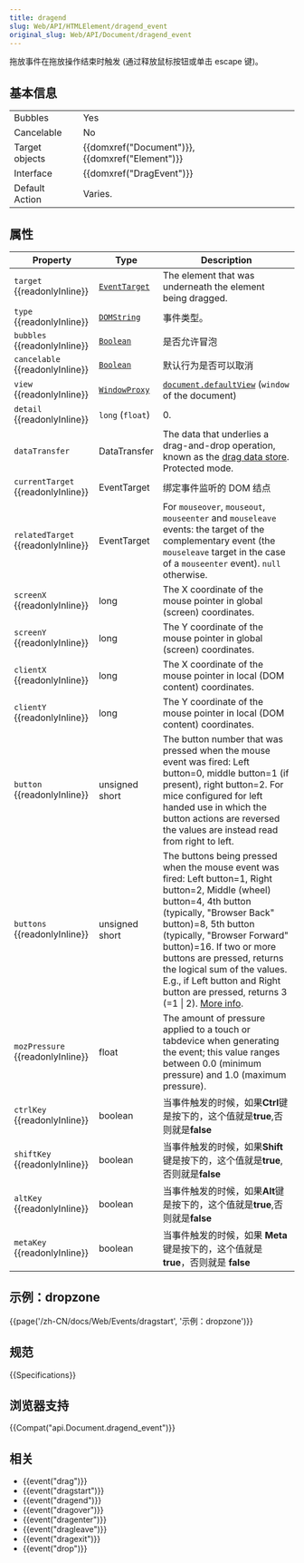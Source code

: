 ```yaml
---
title: dragend
slug: Web/API/HTMLElement/dragend_event
original_slug: Web/API/Document/dragend_event
---
```

拖放事件在拖放操作结束时触发 (通过释放鼠标按钮或单击 escape 键)。

## 基本信息

<table class="properties">
  <tbody>
    <tr>
      <td>Bubbles</td>
      <td>Yes</td>
    </tr>
    <tr>
      <td>Cancelable</td>
      <td>No</td>
    </tr>
    <tr>
      <td>Target objects</td>
      <td>{{domxref("Document")}}, {{domxref("Element")}}</td>
    </tr>
    <tr>
      <td>Interface</td>
      <td>{{domxref("DragEvent")}}</td>
    </tr>
    <tr>
      <td>Default Action</td>
      <td>Varies.</td>
    </tr>
  </tbody>
</table>

## 属性

| Property                                 | Type                                             | Description                                                                                                                                                                                                                                                                                                                                                                                                             |
| ---------------------------------------- | ------------------------------------------------ | ----------------------------------------------------------------------------------------------------------------------------------------------------------------------------------------------------------------------------------------------------------------------------------------------------------------------------------------------------------------------------------------------------------------------- |
| `target` {{readonlyInline}}        | [`EventTarget`](/zh-CN/docs/Web/API/EventTarget) | The element that was underneath the element being dragged.                                                                                                                                                                                                                                                                                                                                                              |
| `type` {{readonlyInline}}          | [`DOMString`](/zh-CN/docs/Web/API/DOMString)     | 事件类型。                                                                                                                                                                                                                                                                                                                                                                                                              |
| `bubbles` {{readonlyInline}}       | [`Boolean`](/zh-CN/docs/Web/API/Boolean)         | 是否允许冒泡                                                                                                                                                                                                                                                                                                                                                                                                            |
| `cancelable` {{readonlyInline}}    | [`Boolean`](/zh-CN/docs/Web/API/Boolean)         | 默认行为是否可以取消                                                                                                                                                                                                                                                                                                                                                                                                    |
| `view` {{readonlyInline}}          | [`WindowProxy`](/zh-CN/docs/Web/API/WindowProxy) | [`document.defaultView`](/zh-CN/docs/Web/API/Document/defaultView) (`window` of the document)                                                                                                                                                                                                                                                                                                                           |
| `detail` {{readonlyInline}}        | `long` (`float`)                                 | 0.                                                                                                                                                                                                                                                                                                                                                                                                                      |
| `dataTransfer`                           | DataTransfer                                     | The data that underlies a drag-and-drop operation, known as the [drag data store](/zh-CN/docs/Web/API/DataTransfer). Protected mode.                                                                                                                                                                                                                                                                                    |
| `currentTarget` {{readonlyInline}} | EventTarget                                      | 绑定事件监听的 DOM 结点                                                                                                                                                                                                                                                                                                                                                                                                 |
| `relatedTarget` {{readonlyInline}} | EventTarget                                      | For `mouseover`, `mouseout`, `mouseenter` and `mouseleave` events: the target of the complementary event (the `mouseleave` target in the case of a `mouseenter` event). `null` otherwise.                                                                                                                                                                                                                               |
| `screenX` {{readonlyInline}}       | long                                             | The X coordinate of the mouse pointer in global (screen) coordinates.                                                                                                                                                                                                                                                                                                                                                   |
| `screenY` {{readonlyInline}}       | long                                             | The Y coordinate of the mouse pointer in global (screen) coordinates.                                                                                                                                                                                                                                                                                                                                                   |
| `clientX` {{readonlyInline}}       | long                                             | The X coordinate of the mouse pointer in local (DOM content) coordinates.                                                                                                                                                                                                                                                                                                                                               |
| `clientY` {{readonlyInline}}       | long                                             | The Y coordinate of the mouse pointer in local (DOM content) coordinates.                                                                                                                                                                                                                                                                                                                                               |
| `button` {{readonlyInline}}        | unsigned short                                   | The button number that was pressed when the mouse event was fired: Left button=0, middle button=1 (if present), right button=2. For mice configured for left handed use in which the button actions are reversed the values are instead read from right to left.                                                                                                                                                        |
| `buttons` {{readonlyInline}}       | unsigned short                                   | The buttons being pressed when the mouse event was fired: Left button=1, Right button=2, Middle (wheel) button=4, 4th button (typically, "Browser Back" button)=8, 5th button (typically, "Browser Forward" button)=16. If two or more buttons are pressed, returns the logical sum of the values. E.g., if Left button and Right button are pressed, returns 3 (=1 \| 2). [More info](/zh-CN/docs/Web/API/MouseEvent). |
| `mozPressure` {{readonlyInline}}   | float                                            | The amount of pressure applied to a touch or tabdevice when generating the event; this value ranges between 0.0 (minimum pressure) and 1.0 (maximum pressure).                                                                                                                                                                                                                                                          |
| `ctrlKey` {{readonlyInline}}       | boolean                                          | 当事件触发的时候，如果**Ctrl**键是按下的，这个值就是**true**,否则就是**false**                                                                                                                                                                                                                                                                                                                                          |
| `shiftKey` {{readonlyInline}}      | boolean                                          | 当事件触发的时候，如果**Shift**键是按下的，这个值就是**true**,否则就是**false**                                                                                                                                                                                                                                                                                                                                         |
| `altKey` {{readonlyInline}}        | boolean                                          | 当事件触发的时候，如果**Alt**键是按下的，这个值就是**true**,否则就是**false**                                                                                                                                                                                                                                                                                                                                           |
| `metaKey` {{readonlyInline}}       | boolean                                          | 当事件触发的时候，如果 **Meta** 键是按下的，这个值就是 **true**，否则就是 **false**                                                                                                                                                                                                                                                                                                                                  |

## 示例：dropzone

{{page('/zh-CN/docs/Web/Events/dragstart', '示例：dropzone')}}

## 规范

{{Specifications}}

## 浏览器支持

{{Compat("api.Document.dragend_event")}}

## 相关

- {{event("drag")}}
- {{event("dragstart")}}
- {{event("dragend")}}
- {{event("dragover")}}
- {{event("dragenter")}}
- {{event("dragleave")}}
- {{event("dragexit")}}
- {{event("drop")}}
